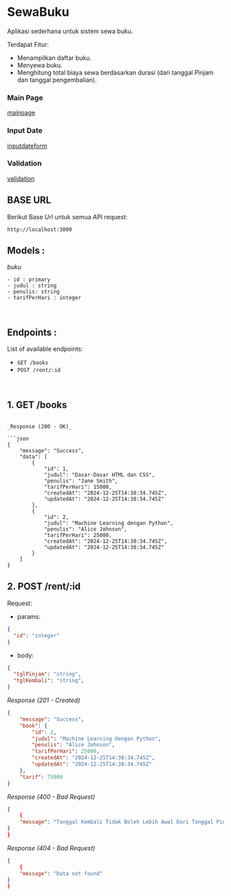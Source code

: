 # SewaBuku
Aplikasi sederhana untuk sistem sewa buku.

Terdapat Fitur:
* Menampilkan daftar buku. 
* Menyewa buku.
* Menghitung total biaya sewa berdasarkan durasi (dari tanggal Pinjam dan tanggal pengembalian).


### Main Page
[mainpage](mainpage.png)

### Input Date 
[inputdateform](inputform.png)

### Validation
[validation](validation.png)


## BASE URL
Berikut Base Url untuk semua API request:
```
http://localhost:3000
```

## Models :

_buku_

```
- id : primary
- judul : string
- penulis: string
- tarifPerHari : integer
```
&nbsp;

## Endpoints :

List of available endpoints:

- `GET /books`
- `POST /rent/:id`


&nbsp;

## 1. GET /books

```

_Response (200 - OK)_

```json
{
    "message": "Success",
    "data": [
        {
            "id": 1,
            "judul": "Dasar-Dasar HTML dan CSS",
            "penulis": "Jane Smith",
            "tarifPerHari": 15000,
            "createdAt": "2024-12-25T14:38:34.745Z",
            "updatedAt": "2024-12-25T14:38:34.745Z"
        },
        {
            "id": 2,
            "judul": "Machine Learning dengan Python",
            "penulis": "Alice Johnson",
            "tarifPerHari": 25000,
            "createdAt": "2024-12-25T14:38:34.745Z",
            "updatedAt": "2024-12-25T14:38:34.745Z"
        }
    ]
}
```

## 2. POST /rent/:id

Request:


- params:

```json
{
  "id": "integer"
}
```

- body:

```json
{
  "tglPinjam": "string",
  "tglKembali": "string",
}
```

_Response (201 - Created)_

```json
{
    "message": "Success",
    "book": {
        "id": 2,
        "judul": "Machine Learning dengan Python",
        "penulis": "Alice Johnson",
        "tarifPerHari": 25000,
        "createdAt": "2024-12-25T14:38:34.745Z",
        "updatedAt": "2024-12-25T14:38:34.745Z"
    },
    "tarif": 75000
}
```


_Response (400 - Bad Request)_

```json
{
    {
    "message": "Tanggal Kembali Tidak Boleh Lebih Awal Dari Tanggal Pinjam."
}
}
```

_Response (404 - Bad Request)_
```json
{
    {
    "message": "Data not found"
}
}
```
